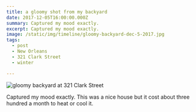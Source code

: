 ```yaml
---
title: a gloomy shot from my backyard
date: 2017-12-05T16:00:00.000Z
summary: Captured my mood exactly.
excerpt: Captured my mood exactly.
image: /static/img/timeline/gloomy-backyard-dec-5-2017.jpg
tags:
  - post 
  - New Orleans
  - 321 Clark Street
  - winter

---
```


![gloomy backyard at 321 Clark Street](/static/img/timeline/gloomy-backyard-dec-5-2017.jpg "gloomy backyard at 321 Clark Street")

Captured my mood exactly. This was a nice house but it cost about three hundred a month to heat or cool it.
